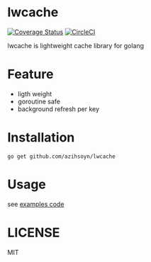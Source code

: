 # lwcache
[![Coverage Status](https://coveralls.io/repos/github/azihsoyn/lwcache/badge.svg?branch=master)](https://coveralls.io/github/azihsoyn/lwcache?branch=master)
[![CircleCI](https://circleci.com/gh/azihsoyn/lwcache.svg?style=shield)](https://circleci.com/gh/azihsoyn/lwcache)

lwcache is lightweight cache library for golang

# Feature
- ligth weight
- goroutine safe
- background refresh per key

# Installation

```
go get github.com/azihsoyn/lwcache
```

# Usage
see [examples code](https://github.com/azihsoyn/lwcache/tree/master/examples)

# LICENSE
MIT
